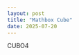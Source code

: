 ```yaml
---
layout: post
title: "Mathbox Cube"
date: 2025-07-20
---
```

CUBO4

<script>
      // Color Cube by Max Goldstein, CC-BY
      mathbox = MathBox.mathBox({
        plugins: ["core", "controls", "cursor"],
        controls: {
          klass: THREE.OrbitControls,
        },
        camera: {},
      });

      three = mathbox.three;
      three.controls.maxDistance = 4;
      three.camera.position.set(2.5, 1, 2.5);
      three.renderer.setClearColor(new THREE.Color(0xeeeeee), 1.0);

      view = mathbox
        .set({
          scale: 720,
          focus: 1,
        })
        .cartesian({
          range: [
            [0, 1],
            [0, 1],
            [0, 1],
          ],
          scale: [1, 1, 1],
        });

          view
      .area({
        width: 64,
        height: 32,
        expr: (emit, u, v, t) => {
          const theta = u * Math.PI;       // [0, π]
          const phi = v * 2 * Math.PI;     // [0, 2π]
          const r = 1;

          const x = r * Math.sin(theta) * Math.cos(phi);
          const y = r * Math.sin(theta) * Math.sin(phi);
          const z = r * Math.cos(theta);

          emit(x, y, z);
        }
      })
      .surface({
        color: 0x6699ff,
        shaded: true,
        opacity: 0.8,
        lineX: true,
        lineY: true
      });
    </script>
